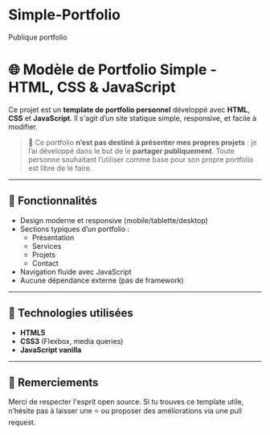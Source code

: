 # Simple-Portfolio
Publique portfolio


# 🌐 Modèle de Portfolio Simple - HTML, CSS & JavaScript

Ce projet est un **template de portfolio personnel** développé avec **HTML**, **CSS** et **JavaScript**. Il s'agit d’un site statique simple, responsive, et facile à modifier.

> 📌 Ce portfolio **n’est pas destiné à présenter mes propres projets** : je l’ai développé dans le but de le **partager publiquement**. Toute personne souhaitant l’utiliser comme base pour son propre portfolio est libre de le faire.

---

## 🚀 Fonctionnalités

- Design moderne et responsive (mobile/tablette/desktop)
- Sections typiques d’un portfolio :
  - Présentation
  - Services
  - Projets
  - Contact
- Navigation fluide avec JavaScript
- Aucune dépendance externe (pas de framework)

---

## 🧰 Technologies utilisées

- **HTML5**
- **CSS3** (Flexbox, media queries)
- **JavaScript vanilla**

---

## 🙏 Remerciements

Merci de respecter l'esprit open source.
Si tu trouves ce template utile, n’hésite pas à laisser une ⭐ ou proposer des améliorations via une pull request.

